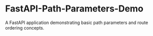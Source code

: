 # FastAPI-Path-Parameters-Demo
A FastAPI application demonstrating basic path parameters and route ordering concepts.
